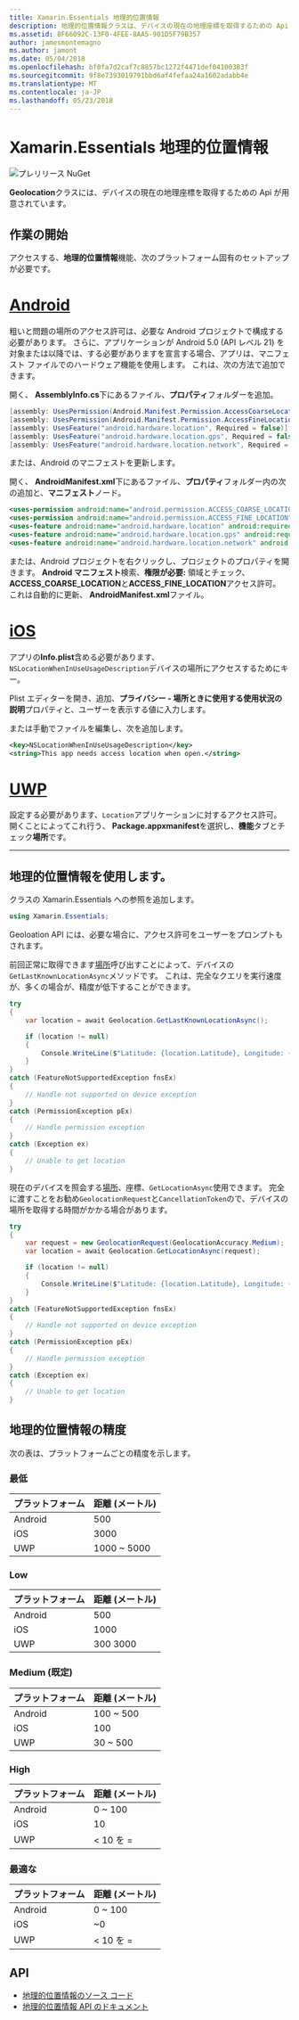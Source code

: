 ```yaml
---
title: Xamarin.Essentials 地理的位置情報
description: 地理的位置情報クラスは、デバイスの現在の地理座標を取得するための Api を提供します。
ms.assetid: 8F66092C-13F0-4FEE-8AA5-901D5F79B357
author: jamesmontemagno
ms.author: jamont
ms.date: 05/04/2018
ms.openlocfilehash: bf0fa7d2caf7c8857bc1272f4471def04100383f
ms.sourcegitcommit: 9f8e7393019791bbd6af4fefaa24a1602adabb4e
ms.translationtype: MT
ms.contentlocale: ja-JP
ms.lasthandoff: 05/23/2018
---
```

# <a name="xamarinessentials-geolocation"></a>Xamarin.Essentials 地理的位置情報

![プレリリース NuGet](~/media/shared/pre-release.png)

**Geolocation**クラスには、デバイスの現在の地理座標を取得するための Api が用意されています。

## <a name="getting-started"></a>作業の開始

アクセスする、**地理的位置情報**機能、次のプラットフォーム固有のセットアップが必要です。

# <a name="androidtabandroid"></a>[Android](#tab/android)

粗いと問題の場所のアクセス許可は、必要な Android プロジェクトで構成する必要があります。 さらに、アプリケーションが Android 5.0 (API レベル 21) を対象または以降では、する必要がありますを宣言する場合、アプリは、マニフェスト ファイルでのハードウェア機能を使用します。 これは、次の方法で追加できます。

開く、 **AssemblyInfo.cs**下にあるファイル、**プロパティ**フォルダーを追加。

```csharp
[assembly: UsesPermission(Android.Manifest.Permission.AccessCoarseLocation)]
[assembly: UsesPermission(Android.Manifest.Permission.AccessFineLocation)]
[assembly: UsesFeature("android.hardware.location", Required = false)]
[assembly: UsesFeature("android.hardware.location.gps", Required = false)]
[assembly: UsesFeature("android.hardware.location.network", Required = false)]
```

または、Android のマニフェストを更新します。

開く、 **AndroidManifest.xml**下にあるファイル、**プロパティ**フォルダー内の次の追加と、**マニフェスト**ノード。

```xml
<uses-permission android:name="android.permission.ACCESS_COARSE_LOCATION" />
<uses-permission android:name="android.permission.ACCESS_FINE_LOCATION" />
<uses-feature android:name="android.hardware.location" android:required="false" />
<uses-feature android:name="android.hardware.location.gps" android:required="false" />
<uses-feature android:name="android.hardware.location.network" android:required="false" />
```

または、Android プロジェクトを右クリックし、プロジェクトのプロパティを開きます。 **Android マニフェスト**検索、**権限が必要:** 領域とチェック、 **ACCESS_COARSE_LOCATION**と**ACCESS_FINE_LOCATION**アクセス許可。 これは自動的に更新、 **AndroidManifest.xml**ファイル。

# <a name="iostabios"></a>[iOS](#tab/ios)

アプリの**Info.plist**含める必要があります、`NSLocationWhenInUseUsageDescription`デバイスの場所にアクセスするためにキー。

Plist エディターを開き、追加、**プライバシー - 場所ときに使用する使用状況の説明**プロパティと、ユーザーを表示する値に入力します。

または手動でファイルを編集し、次を追加します。

```xml
<key>NSLocationWhenInUseUsageDescription</key>
<string>This app needs access location when open.</string>
```

# <a name="uwptabuwp"></a>[UWP](#tab/uwp)

設定する必要があります、`Location`アプリケーションに対するアクセス許可。 開くことによってこれ行う、 **Package.appxmanifest**を選択し、**機能**タブとチェック**場所**です。

-----

## <a name="using-geolocation"></a>地理的位置情報を使用します。

クラスの Xamarin.Essentials への参照を追加します。

```csharp
using Xamarin.Essentials;
```

Geoloation API には、必要な場合に、アクセス許可をユーザーをプロンプトもされます。

前回正常に取得できます[場所](xref:Xamarin.Essentials.Location)呼び出すことによって、デバイスの`GetLastKnownLocationAsync`メソッドです。 これは、完全なクエリを実行速度が、多くの場合が、精度が低下することができます。

```csharp
try
{
    var location = await Geolocation.GetLastKnownLocationAsync();

    if (location != null)
    {
        Console.WriteLine($"Latitude: {location.Latitude}, Longitude: {location.Longitude}");
    }
}
catch (FeatureNotSupportedException fnsEx)
{
    // Handle not supported on device exception
}
catch (PermissionException pEx)
{
    // Handle permission exception
}
catch (Exception ex)
{
    // Unable to get location
}
```

現在のデバイスを照会する[場所](xref:Xamarin.Essentials.Location)、座標、`GetLocationAsync`使用できます。 完全に渡すことをお勧め`GeolocationRequest`と`CancellationToken`ので、デバイスの場所を取得する時間がかかる場合があります。

```csharp
try
{
    var request = new GeolocationRequest(GeolocationAccuracy.Medium);
    var location = await Geolocation.GetLocationAsync(request);

    if (location != null)
    {
        Console.WriteLine($"Latitude: {location.Latitude}, Longitude: {location.Longitude}");
    }
}
catch (FeatureNotSupportedException fnsEx)
{
    // Handle not supported on device exception
}
catch (PermissionException pEx)
{
    // Handle permission exception
}
catch (Exception ex)
{
    // Unable to get location
}
```

## <a name="geolocation-accuracy"></a>地理的位置情報の精度

次の表は、プラットフォームごとの精度を示します。

### <a name="lowest"></a>最低

| プラットフォーム | 距離 (メートル) |
| --- | --- |
| Android | 500 |
| iOS | 3000 |
| UWP | 1000 ~ 5000 |

### <a name="low"></a>Low

| プラットフォーム | 距離 (メートル) |
| --- | --- |
| Android | 500 |
| iOS | 1000 |
| UWP | 300 3000 |

### <a name="medium-default"></a>Medium (既定)

| プラットフォーム | 距離 (メートル) |
| --- | --- |
| Android | 100 ~ 500 |
| iOS | 100 |
| UWP | 30 ~ 500 |

### <a name="high"></a>High

| プラットフォーム | 距離 (メートル) |
| --- | --- |
| Android | 0 ~ 100 |
| iOS | 10 |
| UWP | < 10 を = |

### <a name="best"></a>最適な

| プラットフォーム | 距離 (メートル) |
| --- | --- |
| Android | 0 ~ 100 |
| iOS | ~0 |
| UWP | < 10 を = |

## <a name="api"></a>API

- [地理的位置情報のソース コード](https://github.com/xamarin/Essentials/tree/master/Xamarin.Essentials/Geolocation)
- [地理的位置情報 API のドキュメント](xref:Xamarin.Essentials.Geolocation)
